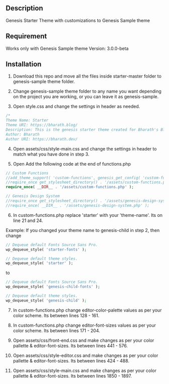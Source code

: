 ## Description

Genesis Starter Theme with customizations to Genesis Sample theme

## Requirement

Works only with Genesis Sample theme Version: 3.0.0-beta

## Installation

1. Download this repo and move all the files inside starter-master folder to genesis-sample theme folder.

2. Change genesis-sample theme folder to any name you want depending on the project you are working, or you can leave it as genesis-sample.

3. Open style.css and change the settings in header as needed.

```css
/*
Theme Name: Starter
Theme URI: https://bharath.blog/
Description: This is the genesis starter theme created for Bharath's Blog.
Author: Bharath
Author URI: https://bharath.dev/
``` 

4. Open assets/css/style-main.css and change the settings in header to match what you have done in step 3.

5. Open Add the following code at the end of functions.php

```php
// Custom Functions
//add_theme_support( 'custom-functions', genesis_get_config( 'custom-functions' ) );
//require_once get_stylesheet_directory() . '/assets/custom-functions.php';
require_once( __DIR__ . '/assets/custom-functions.php' );

// Genesis Design System
//require_once get_stylesheet_directory() . '/assets/genesis-design-system.php';
//require_once( __DIR__ . '/assets/genesis-design-system.php' );
``` 

6. In custom-functions.php replace 'starter' with your 'theme-name'. Its on line 21 and 24.

Example: If you changed your theme name to genesis-child in step 2, then change 

```php
// Dequeue default Fonts Source Sans Pro.
wp_dequeue_style( 'starter-fonts' );

// Dequeue default theme styles.
wp_dequeue_style( 'starter' );
``` 

to

```php
// Dequeue default Fonts Source Sans Pro.
wp_dequeue_style( 'genesis-child-fonts' );

// Dequeue default theme styles.
wp_dequeue_style( 'genesis-child' );
``` 

7. In custom-functions.php change editor-color-palette values as per your color scheme. Its between lines 128 - 161.

8. In custom-functions.php change editor-font-sizes values as per your color scheme. Its between lines 171 - 204.

9. Open assets/css/front-end.css and make changes as per your color pallette & editor-font-sizes. Its between lines 441 - 576.

10. Open assets/css/style-editor.css and make changes as per your color pallette & editor-font-sizes. Its between lines 424 - 488.

11. Open assets/css/style-main.css and make changes as per your color pallette & editor-font-sizes. Its between lines 1850 - 1897.